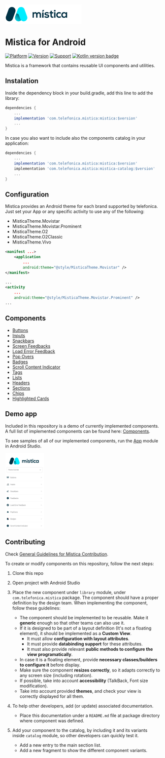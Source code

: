 <br>
<br>
<img height="64" alt="Mística for Android" src="./doc/images/mistica-logo.svg">
<br>

#  Mistica for Android

[![Platform](https://img.shields.io/badge/Platform-Android-brightgreen)](https://github.com/Telefonica/mistica-android)
[![Version](https://img.shields.io/badge/Version-0.2.5-blue)](https://github.com/Telefonica/mistica-android)
[![Support](https://img.shields.io/badge/Support-%3E%3D%20Android%205.0-brightgreen)](https://github.com/Telefonica/mistica-android)
[![Kotlin version badge](https://img.shields.io/badge/kotlin-1.3-blue.svg)](https://kotlinlang.org/docs/reference/whatsnew13.html)

Mistica is a framework that contains reusable UI components and utilities.

## Instalation

Inside the dependency block in your build.gradle, add this line to add the library:

```gradle
dependencies {
    ...
    implementation 'com.telefonica.mistica:mistica:$version'
    ...
}
```

In case you also want to include also the components catalog in your application:

```gradle
dependencies {
    ...
    implementation 'com.telefonica.mistica:mistica:$version'
    implementation 'com.telefonica.mistica:mistica-catalog:$version'
    ...
}
```

## Configuration

Mistica provides an Android theme for each brand supported by telefonica.
Just set your App or any specific activity to use any of the following:

* MisticaTheme.Movistar
* MisticaTheme.Movistar.Prominent
* MisticaTheme.O2
* MisticaTheme.O2Classic
* MisticaTheme.Vivo

```xml
<manifest ...>
    <application
        ...
        android:theme="@style/MisticaTheme.Movistar" />
</manifest>
```

```xml
...
<activity
    ...
    android:theme="@style/MisticaTheme.Movistar.Prominent" />
...
```

## Components

* [Buttons](library/src/main/java/com/telefonica/mistica/button)
* [Inputs](library/src/main/java/com/telefonica/mistica/input)
* [Snackbars](library/src/main/java/com/telefonica/mistica/feedback)
* [Screen Feedbacks](library/src/main/java/com/telefonica/mistica/feedback/screen)
* [Load Error Feedback](library/src/main/java/com/telefonica/mistica/feedback/error)
* [Pop Overs](library/src/main/java/com/telefonica/mistica/feedback/popover)
* [Badges](library/src/main/java/com/telefonica/mistica/badge)
* [Scroll Content Indicator](library/src/main/java/com/telefonica/mistica/contentindicator)
* [Tags](library/src/main/java/com/telefonica/mistica/tag)
* [Lists](library/src/main/java/com/telefonica/mistica/list)
* [Headers](library/src/main/java/com/telefonica/mistica/header)
* [Sections](library/src/main/java/com/telefonica/mistica/section)
* [Chips](library/src/main/java/com/telefonica/mistica/chips)
* [Highlighted Cards](library/src/main/java/com/telefonica/mistica/highlightedcard)

## Demo app

Included in this repository is a demo of currently implemented components. A full list of implemented components can be found here: [Components](library/src/main/java/com/telefonica/mistica).

To see samples of all of our implemented components, run the [App](app) module in Android Studio.

<p align="left">
    <img width="25%" src="./doc/images/catalog/catalog.png">
</p>

## Contributing

Check [General Guidelines for Mística Contribution](https://github.com/Telefonica/mistica/blob/master/mistica-site/CONTRIBUTING.md).

To create or modify components on this repository, follow the next steps:

1. Clone this repo

2. Open project with Android Studio

3. Place the new component under `library` module, under `com.telefonica.mistica` package. The component should have a proper definition by the design team. When implementing the component, follow these guidelines:
   - The component should be implemented to be reusable. Make it **generic** enough so that other teams can also use it.
   - If it is designed to be part of a layout definition (It's not a floating element), it should be implemented as a **Custom View**.
     - It must allow **configuration with layout attributes**.
     - It must provide **databinding support** for these attributes.
     - It must also provide relevant **public methods to configure the view programatically**.
   - In case it is a floating element, provide **necessary classes/builders to configure it** before display.
   - Make sure the component **resizes correctly**, so it adapts correctly to any screen size (including rotation).
   - If possible, take into account **accessibility** (TalkBack, Font size modification).
   - Take into account provided **themes**, and check your view is correctly displayed for all them.

4. To help other developers, add (or update) associated documentation.
   - Place this documentation under a `README.md` file at package directory where component was defined.
  
5. Add your component to the catalog, by including it and its variants inside `catalog` module, so other developers can quickly test it.
   - Add a new entry to the main section list.
   - Add a new fragment to show the different component variants.
 
